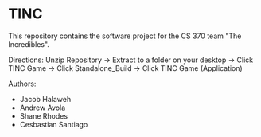 # TINC

This repository contains the software project for the CS 370 team "The Incredibles".


Directions: Unzip Repository -> Extract to a folder on your desktop -> Click TINC Game -> Click Standalone_Build -> Click TINC Game (Application)

Authors:
  - Jacob Halaweh
  - Andrew Avola
  - Shane Rhodes
  - Cesbastian Santiago
